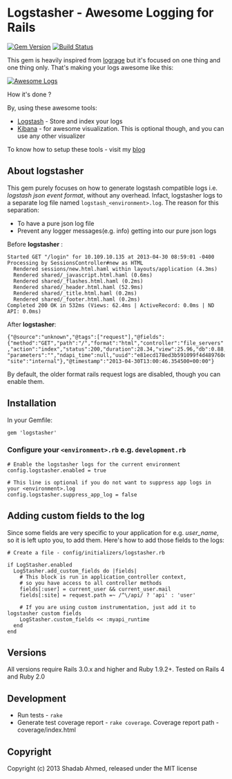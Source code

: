 # Logstasher - Awesome Logging for Rails 
[![Gem Version](https://badge.fury.io/rb/logstasher.png)](http://badge.fury.io/rb/logstasher) [![Build Status](https://secure.travis-ci.org/shadabahmed/logstasher.png)](https://secure.travis-ci.org/shadabahmed/logstasher)

This gem is heavily inspired from [lograge](https://github.com/roidrage/lograge) but it's focused on one thing and one thing only. That's making your logs awesome like this:

[![Awesome Logs](http://i.imgur.com/zZXWQNp.png)](http://i.imgur.com/zZXWQNp.png)

How it's done ?

By, using these awesome tools:
* [Logstash](http://logstash.net) - Store and index your logs
* [Kibana](http://kibana.org/) - for awesome visualization. This is optional though, and you can use any other visualizer

To know how to setup these tools - visit my [blog](http://shadabahmed.com/blog/2013/04/30/logstasher-for-awesome-rails-logging)

## About logstasher

This gem purely focuses on how to generate logstash compatible logs i.e. *logstash json event format*,  without any overhead. Infact, logstasher logs to a separate log file named `logstash_<environment>.log`.
The reason for this separation:
 * To have a pure json log file
 * Prevent any logger messages(e.g. info) getting into our pure json logs

Before **logstasher** :

```
Started GET "/login" for 10.109.10.135 at 2013-04-30 08:59:01 -0400
Processing by SessionsController#new as HTML
  Rendered sessions/new.html.haml within layouts/application (4.3ms)
  Rendered shared/_javascript.html.haml (0.6ms)
  Rendered shared/_flashes.html.haml (0.2ms)
  Rendered shared/_header.html.haml (52.9ms)
  Rendered shared/_title.html.haml (0.2ms)
  Rendered shared/_footer.html.haml (0.2ms)
Completed 200 OK in 532ms (Views: 62.4ms | ActiveRecord: 0.0ms | ND API: 0.0ms)
```

After **logstasher**:

```
{"@source":"unknown","@tags":["request"],"@fields":{"method":"GET","path":"/","format":"html","controller":"file_servers"
,"action":"index","status":200,"duration":28.34,"view":25.96,"db":0.88,"ip":"127.0.0.1","route":"file_servers#index",
"parameters":"","ndapi_time":null,"uuid":"e81ecd178ed3b591099f4d489760dfb6","user":"shadab_ahmed@abc.com",
"site":"internal"},"@timestamp":"2013-04-30T13:00:46.354500+00:00"}
```

By default, the older format rails request logs are disabled, though you can enable them.

## Installation

In your Gemfile:

    gem 'logstasher'

### Configure your `<environment>.rb` e.g. `development.rb`

    # Enable the logstasher logs for the current environment
    config.logstasher.enabled = true

    # This line is optional if you do not want to suppress app logs in your <environment>.log
    config.logstasher.suppress_app_log = false

## Adding custom fields to the log

Since some fields are very specific to your application for e.g. *user_name*, so it is left upto you, to add them. Here's how to add those fields to the logs:

    # Create a file - config/initializers/logstasher.rb

    if LogStasher.enabled
      LogStasher.add_custom_fields do |fields|
        # This block is run in application_controller context, 
        # so you have access to all controller methods
        fields[:user] = current_user && current_user.mail
        fields[:site] = request.path =~ /^\/api/ ? 'api' : 'user'

        # If you are using custom instrumentation, just add it to logstasher custom fields
        LogStasher.custom_fields << :myapi_runtime
      end
    end

## Versions
All versions require Rails 3.0.x and higher and Ruby 1.9.2+. Tested on Rails 4 and Ruby 2.0

## Development
 - Run tests - `rake`
 - Generate test coverage report - `rake coverage`. Coverage report path - coverage/index.html

## Copyright

Copyright (c) 2013 Shadab Ahmed, released under the MIT license
